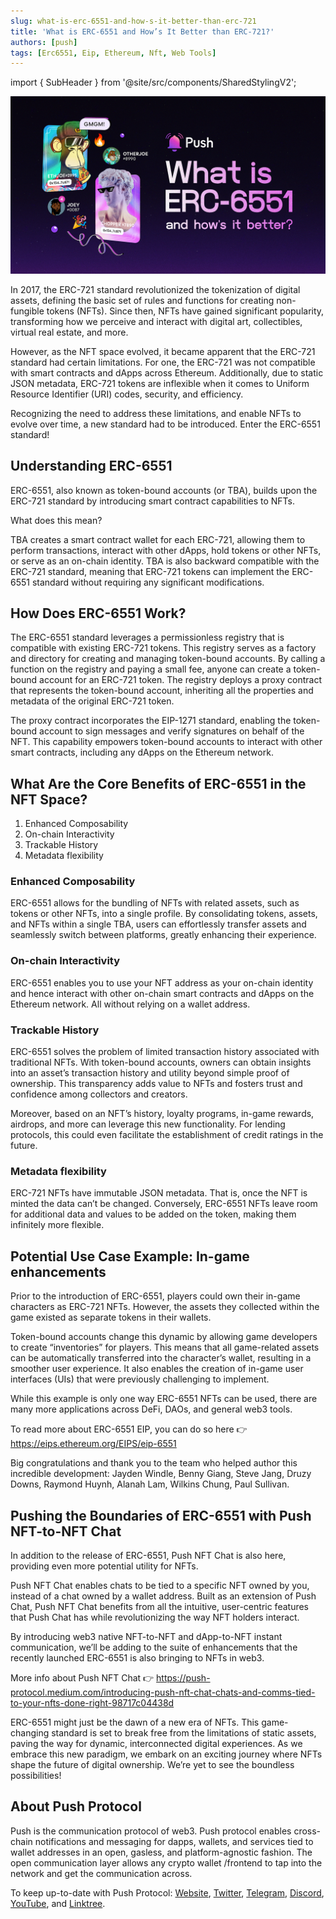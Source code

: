 ```yaml
---
slug: what-is-erc-6551-and-how-s-it-better-than-erc-721
title: 'What is ERC-6551 and How’s It Better than ERC-721?'
authors: [push]
tags: [Erc6551, Eip, Ethereum, Nft, Web Tools]
---
```


import { SubHeader } from '@site/src/components/SharedStylingV2';

![Docusaurus Image](./cover-image.png)


In 2017, the ERC-721 standard revolutionized the tokenization of digital assets, defining the basic set of rules and functions for creating non-fungible tokens (NFTs). Since then, NFTs have gained significant popularity, transforming how we perceive and interact with digital art, collectibles, virtual real estate, and more.

However, as the NFT space evolved, it became apparent that the ERC-721 standard had certain limitations. For one, the ERC-721 was not compatible with smart contracts and dApps across Ethereum. Additionally, due to static JSON metadata, ERC-721 tokens are inflexible when it comes to Uniform Resource Identifier (URI) codes, security, and efficiency.

Recognizing the need to address these limitations, and enable NFTs to evolve over time, a new standard had to be introduced. Enter the ERC-6551 standard!

## Understanding ERC-6551
ERC-6551, also known as token-bound accounts (or TBA), builds upon the ERC-721 standard by introducing smart contract capabilities to NFTs.

What does this mean?

TBA creates a smart contract wallet for each ERC-721, allowing them to perform transactions, interact with other dApps, hold tokens or other NFTs, or serve as an on-chain identity. TBA is also backward compatible with the ERC-721 standard, meaning that ERC-721 tokens can implement the ERC-6551 standard without requiring any significant modifications.

## How Does ERC-6551 Work?
The ERC-6551 standard leverages a permissionless registry that is compatible with existing ERC-721 tokens. This registry serves as a factory and directory for creating and managing token-bound accounts. By calling a function on the registry and paying a small fee, anyone can create a token-bound account for an ERC-721 token. The registry deploys a proxy contract that represents the token-bound account, inheriting all the properties and metadata of the original ERC-721 token.

The proxy contract incorporates the EIP-1271 standard, enabling the token-bound account to sign messages and verify signatures on behalf of the NFT. This capability empowers token-bound accounts to interact with other smart contracts, including any dApps on the Ethereum network.

## What Are the Core Benefits of ERC-6551 in the NFT Space?
1. Enhanced Composability
2. On-chain Interactivity
3. Trackable History
4. Metadata flexibility

### Enhanced Composability
ERC-6551 allows for the bundling of NFTs with related assets, such as tokens or other NFTs, into a single profile. By consolidating tokens, assets, and NFTs within a single TBA, users can effortlessly transfer assets and seamlessly switch between platforms, greatly enhancing their experience.

### On-chain Interactivity
ERC-6551 enables you to use your NFT address as your on-chain identity and hence interact with other on-chain smart contracts and dApps on the Ethereum network. All without relying on a wallet address.

### Trackable History
ERC-6551 solves the problem of limited transaction history associated with traditional NFTs. With token-bound accounts, owners can obtain insights into an asset’s transaction history and utility beyond simple proof of ownership. This transparency adds value to NFTs and fosters trust and confidence among collectors and creators.

Moreover, based on an NFT’s history, loyalty programs, in-game rewards, airdrops, and more can leverage this new functionality. For lending protocols, this could even facilitate the establishment of credit ratings in the future.

### Metadata flexibility
ERC-721 NFTs have immutable JSON metadata. That is, once the NFT is minted the data can’t be changed. Conversely, ERC-6551 NFTs leave room for additional data and values to be added on the token, making them infinitely more flexible.

## Potential Use Case Example: In-game enhancements
Prior to the introduction of ERC-6551, players could own their in-game characters as ERC-721 NFTs. However, the assets they collected within the game existed as separate tokens in their wallets.

Token-bound accounts change this dynamic by allowing game developers to create “inventories” for players. This means that all game-related assets can be automatically transferred into the character’s wallet, resulting in a smoother user experience. It also enables the creation of in-game user interfaces (UIs) that were previously challenging to implement.

While this example is only one way ERC-6551 NFTs can be used, there are many more applications across DeFi, DAOs, and general web3 tools.

To read more about ERC-6551 EIP, you can do so here 👉 https://eips.ethereum.org/EIPS/eip-6551

Big congratulations and thank you to the team who helped author this incredible development: Jayden Windle, Benny Giang, Steve Jang, Druzy Downs, Raymond Huynh, Alanah Lam, Wilkins Chung, Paul Sullivan.

## Pushing the Boundaries of ERC-6551 with Push NFT-to-NFT Chat
In addition to the release of ERC-6551, Push NFT Chat is also here, providing even more potential utility for NFTs.

Push NFT Chat enables chats to be tied to a specific NFT owned by you, instead of a chat owned by a wallet address. Built as an extension of Push Chat, Push NFT Chat benefits from all the intuitive, user-centric features that Push Chat has while revolutionizing the way NFT holders interact.

By introducing web3 native NFT-to-NFT and dApp-to-NFT instant communication, we’ll be adding to the suite of enhancements that the recently launched ERC-6551 is also bringing to NFTs in web3.

More info about Push NFT Chat 👉 https://push-protocol.medium.com/introducing-push-nft-chat-chats-and-comms-tied-to-your-nfts-done-right-98717c04438d

ERC-6551 might just be the dawn of a new era of NFTs. This game-changing standard is set to break free from the limitations of static assets, paving the way for dynamic, interconnected digital experiences. As we embrace this new paradigm, we embark on an exciting journey where NFTs shape the future of digital ownership. We’re yet to see the boundless possibilities!

## About Push Protocol

Push is the communication protocol of web3. Push protocol enables cross-chain notifications and messaging for dapps, wallets, and services tied to wallet addresses in an open, gasless, and platform-agnostic fashion. The open communication layer allows any crypto wallet /frontend to tap into the network and get the communication across.

To keep up-to-date with Push Protocol: [Website](https://push.org/), [Twitter](https://twitter.com/pushprotocol), [Telegram](https://t.me/epnsproject), [Discord](https://discord.gg/pushprotocol), [YouTube](https://www.youtube.com/c/EthereumPushNotificationService), and [Linktree](https://linktr.ee/pushprotocol).